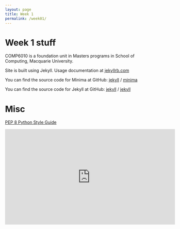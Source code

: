 ```yaml
---
layout: page
title: Week 1
permalink: /week01/
---
```


# Week 1 stuff

COMP6010 is a foundation unit in Masters programs in School of Computing, Macquarie University. 

Site is built using Jekyll. Usage documentation at [jekyllrb.com](https://jekyllrb.com/)

You can find the source code for Minima at GitHub:
[jekyll][jekyll-organization] /
[minima](https://github.com/jekyll/minima)

You can find the source code for Jekyll at GitHub:
[jekyll][jekyll-organization] /
[jekyll](https://github.com/jekyll/jekyll)


[jekyll-organization]: https://github.com/jekyll

# Misc

[PEP 8 Python Style Guide](https://www.python.org/dev/peps/pep-0008/)

<!--[The Complete Python Tutorial](https://www.youtube.com/watch?v=_uQrJ0TkZlc&ab_channel=ProgrammingwithMosh)-->

<iframe width="560" height="315" src="https://www.youtube.com/embed/_uQrJ0TkZlc" title="YouTube video player" frameborder="0" allow="accelerometer; autoplay; clipboard-write; encrypted-media; gyroscope; picture-in-picture" allowfullscreen></iframe>